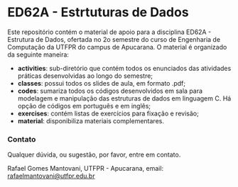 # ED62A - Estrtuturas de Dados

Este repositório contém o material de apoio para a disciplina ED62A - Estrutura de Dados, ofertada no 2o semestre do curso de Engenharia de Computação da UTFPR do campus de Apucarana. O material é organizado da seguinte maneira:

* **activities**: sub-diretório que contém todos os enunciados das atividades práticas desenvolvidas ao longo do semestre;
* **classes**: possui todos os slides de aula, em formato .pdf;
* **codes**: sumariza todos os códigos desenvolvidos em sala para modelagem e manipulação das estruturas de dados em linguagem C. Há opção de códigos em português e em inglês;
* **exercises**: contém listas de exercícios para fixação e revisão;
* **material**: disponibiliza materiais complementares.

### Contato

Qualquer dúvida, ou sugestão, por favor, entre em contato.

Rafael Gomes Mantovani, UTFPR - Apucarana, email: rafaelmantovani@utfpr.edu.br
